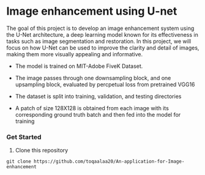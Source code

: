 # Image enhancement using U-net

The goal of this project is to develop an image enhancement system using the U-Net architecture, a deep learning model known for its effectiveness in tasks such as image segmentation and restoration. In this project, we will focus on how U-Net can be used to improve the clarity and detail of images, making them more visually appealing and informative.

- The model is trained on MIT-Adobe FiveK Dataset.
- The image passes through one downsampling block, and one upsampling block, evaluated by percpetual loss from pretrained VGG16

- The dataset is split into training, validation, and testing directories
- A patch of size 128X128 is obtained from each image with its corresponding ground truth batch and then fed into the model for training
  
### Get Started 
1. Clone this repository
```
git clone https://github.com/toqaalaa20/An-application-for-Image-enhancement
```
